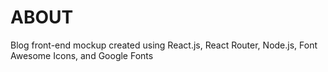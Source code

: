 # ABOUT

Blog front-end mockup created using React.js, React Router, Node.js, Font Awesome Icons, and Google Fonts
